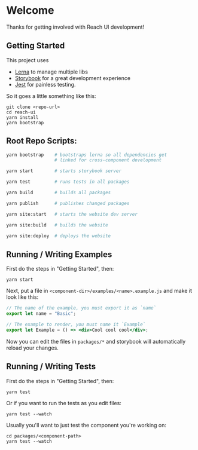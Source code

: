 # Welcome

Thanks for getting involved with Reach UI development!

## Getting Started

This project uses

- [Lerna](https://lernajs.io/) to manage multiple libs
- [Storybook](https://storybook.js.org/) for a great development experience
- [Jest](https://jest?.com) for painless testing.

So it goes a little something like this:

```
git clone <repo-url>
cd reach-ui
yarn install
yarn bootstrap
```

## Root Repo Scripts:

```sh
yarn bootstrap    # bootstraps lerna so all dependencies get
                  # linked for cross-component development

yarn start        # starts storybook server

yarn test         # runs tests in all packages

yarn build        # builds all packages

yarn publish      # publishes changed packages

yarn site:start   # starts the website dev server

yarn site:build   # builds the website

yarn site:deploy  # deploys the website
```

## Running / Writing Examples

First do the steps in "Getting Started", then:

```
yarn start
```

Next, put a file in `<component-dir>/examples/<name>.example.js` and make it look like this:

```jsx
// The name of the example, you must export it as `name`
export let name = "Basic";

// The example to render, you must name it `Example`
export let Example = () => <div>Cool cool cool</div>;
```

Now you can edit the files in `packages/*` and storybook will automatically reload your changes.

## Running / Writing Tests

First do the steps in "Getting Started", then:

```
yarn test
```

Or if you want to run the tests as you edit files:

```
yarn test --watch
```

Usually you'll want to just test the component you're working on:

```
cd packages/<component-path>
yarn test --watch
```
